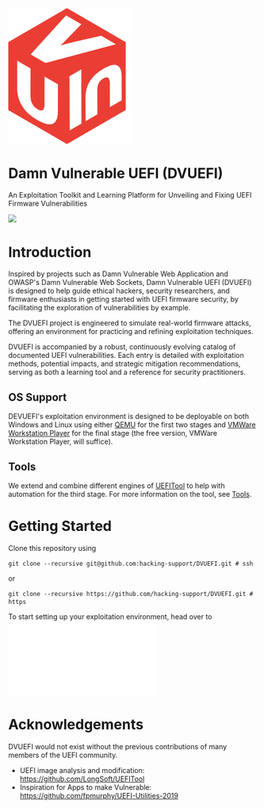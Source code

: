 <img src="docs/media/DVUEFILogo.png" width="250">

# Damn Vulnerable UEFI (DVUEFI)

An Exploitation Toolkit and Learning Platform for Unveiling and Fixing UEFI Firmware Vulnerabilities

![](./docs/img/dvuefi.png)

# Introduction
Inspired by projects such as Damn Vulnerable Web Application and OWASP's Damn Vulnerable Web Sockets, Damn Vulnerable UEFI (DVUEFI) is designed to help guide ethical hackers, security researchers, and firmware enthusiasts in getting started with UEFI firmware security, by facilitating the exploration of vulnerabilities by example.

The DVUEFI project is engineered to simulate real-world firmware attacks, offering an environment for practicing and refining exploitation techniques.

DVUEFI is accompanied by a robust, continuously evolving catalog of documented UEFI vulnerabilities.
Each entry is detailed with exploitation methods, potential impacts, and strategic mitigation recommendations, serving as both a learning tool and a reference for security practitioners.


## OS Support
DEVUEFI's exploitation environment is designed to be deployable on both Windows and Linux using either [QEMU](https://www.qemu.org/) for the first two stages and [VMWare Workstation Player](https://www.vmware.com/products/workstation-player/workstation-player-evaluation.html) for the final stage (the free version, VMWare Workstation Player, will suffice).

## Tools
We extend and combine different engines of [UEFITool](https://github.com/LongSoft/UEFITool) to help with automation for the third stage.
For more information on the tool, see [Tools](./tools/README.md).

# Getting Started
Clone this repository using

```console
git clone --recursive git@github.com:hacking-support/DVUEFI.git # ssh
```

or 

```console
git clone --recursive https://github.com/hacking-support/DVUEFI.git # https
```

To start setting up your exploitation environment, head over to ![Level 0: Setup](./containers/README.md)

# Acknowledgements
DVUEFI would not exist without the previous contributions of many members of the UEFI community.

* UEFI image analysis and modification: https://github.com/LongSoft/UEFITool
* Inspiration for Apps to make Vulnerable: https://github.com/fpmurphy/UEFI-Utilities-2019

